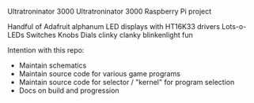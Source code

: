 Ultratroninator 3000
Ultratroninator 3000 Raspberry Pi project

Handful of Adafruit alphanum LED displays with HT16K33 drivers
Lots-o-LEDs
Switches
Knobs
Dials
clinky clanky blinkenlight fun


Intention with this repo:
* Maintain schematics
* Maintain source code for various game programs
* Maintain source code for selector / "kernel" for program selection
* Docs on build and progression
